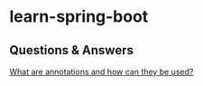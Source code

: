# learn-spring-boot


## Questions & Answers
[What are annotations and how can they be used?](https://github.com/yuelchen/learn-spring-boot/blob/main/Annotations.md)
